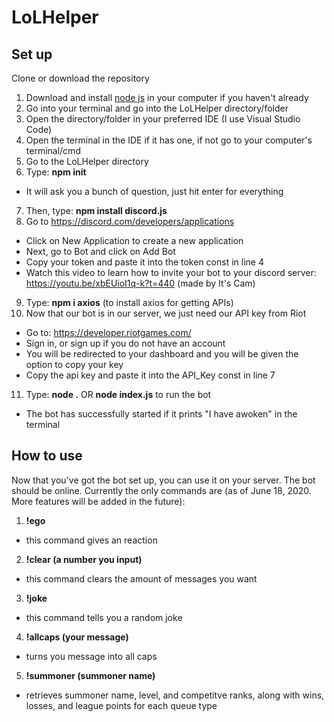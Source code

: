 # LoLHelper
## Set up
Clone or download the repository
1) Download and install [node js](https://nodejs.org/en/download/) in your computer if you haven't already
2) Go into your terminal and go into the LoLHelper directory/folder
3) Open the directory/folder in your preferred IDE (I use Visual Studio Code)
4) Open the terminal in the IDE if it has one, if not go to your computer's terminal/cmd
5) Go to the LoLHelper directory
6) Type: **npm init**
  - It will ask you a bunch of question, just hit enter for everything
7) Then, type: **npm install discord.js**
8) Go to https://discord.com/developers/applications
  - Click on New Application to create a new application
  - Next, go to Bot and click on Add Bot
  - Copy your token and paste it into the token const in line 4
  - Watch this video to learn how to invite your bot to your discord server: https://youtu.be/xbEUioI1q-k?t=440 (made by It's Cam)
9) Type: **npm i axios** (to install axios for getting APIs)
10) Now that our bot is in our server, we just need our API key from Riot
  - Go to: https://developer.riotgames.com/
  - Sign in, or sign up if you do not have an account
  - You will be redirected to your dashboard and you will be given the option to copy your key
  - Copy the api key and paste it into the API_Key const in line 7
11) Type: **node .** OR **node index.js** to run the bot
  - The bot has successfully started if it prints "I have awoken" in the terminal
## How to use
Now that you've got the bot set up, you can use it on your server.
The bot should be online.
Currently the only commands are (as of June 18, 2020. More features will be added in the future):
1) **!ego** 
  - this command gives an reaction
2) **!clear (a number you input)**
  - this command clears the amount of messages you want
3) **!joke**
  - this command tells you a random joke
4) **!allcaps (your message)**
  - turns you message into all caps
5) **!summoner (summoner name)**
  - retrieves summoner name, level, and competitve ranks, along with wins, losses, and league points for each queue type
